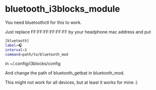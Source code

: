 # bluetooth_i3blocks_module

You need bluetoothctl for this to work.

Just replace FF:FF:FF:FF:FF:FF by your headphone mac address and put 

```bash
[bluetooth]
label=🎧 
interval=1
command=path/to/bluetooth_mod
```

in ~/.config/i3blocks/config

And change the path of bluetooth_getbat in bluetooth_mod.

This might not work for all devices, but at least it works for mine :)
